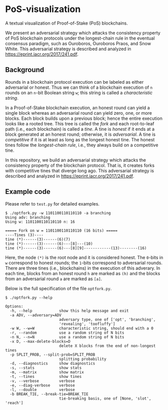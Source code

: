 # PoS-visualization
A textual visualization of Proof-of-Stake (PoS) blockchains.

We present an adversarial strategy which attacks 
the consistency property of PoS blockchain protocols 
under the longest-chain rule 
in the eventual consensus paradigm, such as 
Ouroboros, Ouroboros Praos, and Snow White. 
This adversarial strategy is described and analyzed in 
https://eprint.iacr.org/2017/241.pdf.

## Background
Rounds in a blockchain protocol execution can be labeled 
as either adversarial or honest. 
Thus we can think of a blockchain execution of ``n`` rounds on 
an ``n``-bit Boolean string ``w``; 
this string is called a _characteristic string_.

In a Proof-of-Stake blockchain execution, 
an honest round can yield a single block whereas 
an adversarial round can yield zero, one, or more blocks. 
Each block builds upon a previous block; hence the entire 
execution looks like a rooted tree. 
This tree is called the _fork_ and each root-to-leaf path 
(i.e., each blockchain) is called a _tine_. 
A tine is _honest_ if it ends at a block generated at an honest round; 
otherwise, it is _adversarial_.
A tine is _competitive_ if it is at least as long as 
the longest honest tine. 
The honest tines follow the _longest-chain rule_, i.e., 
they always build on a competitive tine.

In this repository, 
we build an adversarial strategy which attacks 
the consistency property of the blockchain protocol. 
That is, it creates forks with 
competitive tines that diverge long ago. 
This adversarial strategy is described and analyzed in 
https://eprint.iacr.org/2017/241.pdf.



## Example code
Please refer to ``test.py`` for detailed examples.

```
$ ./optfork.py -w 1101100110110110 -a branching
Using adv: branching
Using w: 1101100110110110 n: 16

===== Fork on w = 1101100110110110 (16 bits) =====
----Tines (3)----
tine (*)------(3)------(6)(7)
tine (*)------(3)------(6)---[8]---(10)
tine (*)------(3)------(6)---[8][9]------------(13)--------(16)
```
Here, the node `(*)` is the root node and it is considered honest. 
The `0`-bits in `w` correspond to honest rounds; 
the `1`-bits correspond to adversarial rounds. 
There are three tines (i.e., blockchains) in the execution of this adverary. 
In each tine, 
blocks from an honest round `h` are marked as `(h)` and the 
blocks from an adversarial round `a` are marked as `[a]`. 

Below is the full specification of the file ``optfork.py``.

```
$ ./optfork.py --help

Options:
  -h, --help            show this help message and exit
  -a ADV, --adversary=ADV
                        adversary type, one of ['opt', 'branching',
                        'revealing', 'toofluffy']
  -w W, --w=W           characteristic string, should end with a 0
  -r, --random          use a random string of N bits
  -n N, --n=N           use a random string of N bits
  -x D, --max-delete-blocks=D
                        delete X blocks from the end of non-longest tines
  -p SPLIT_PROB, --split-prob=SPLIT_PROB
                        splitting probability
  -d, --diagnostics     show diagnostics
  -s, --stats           show stats
  -m, --matrix          show matrix
  -t, --tines           show tines
  -v, --verbose         verbose
  -e, --diag-verbose    verbose
  -l, --double          verbose
  -b BREAK_TIE, --break-tie=BREAK_TIE
                        tie-breaking basis, one of [None, 'slot', 'reach']

```

